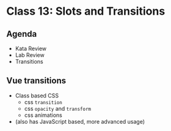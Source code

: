 Class 13: Slots and Transitions
===

## Agenda

* Kata Review
* Lab Review
* Transitions

## Vue transitions

* Class based CSS
    * css `transition`
    * css `opacity` and `transform`
    * css animations
* (also has JavaScript based, more advanced usage)

